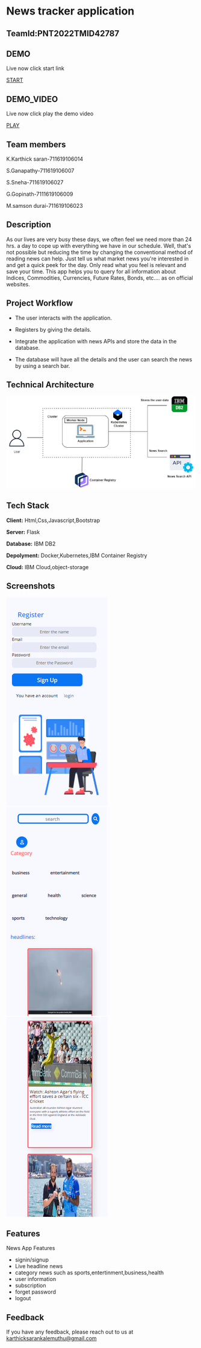 

# News tracker application
## TeamId:PNT2022TMID42787
## DEMO
Live now click start link

[START](http://169.51.200.171:30324/)
## DEMO_VIDEO
Live now click play the demo video

[PLAY](https://drive.google.com/file/d/10QeDXUrs6X_zFSiazZNqUEJH_1i6V66X/view)
## Team members
 K.Karthick saran-711619106014

 S.Ganapathy-711619106007

 S.Sneha-711619106027

 G.Gopinath-7111619106009

 M.samson durai-711619106023
 ## Description
 As our lives are very busy these days, we often feel we need more than 24 hrs. a day to cope up with everything we have in our schedule. Well, that's not possible but reducing the time by changing the conventional method of reading news can help. Just tell us what market news you're interested in and get a quick peek for the day. Only read what you feel is relevant and save your time. This app helps you to query for all information about Indices, Commodities, Currencies, Future Rates, Bonds, etc.… as on official websites.

## Project Workflow

 - The user interacts with the application.

 - Registers by giving the details.

 - Integrate the application with news APIs and store the data in the database.

 - The database will have all the details and the user can search the news by using a search bar.

## Technical Architecture 

 ![App Screenshot](https://github.com/IBM-EPBL/IBM-Project-15088-1659594117/blob/master/screenshot/arc.png)

  

  

  


## Tech Stack

**Client:** Html,Css,Javascript,Bootstrap

**Server:** Flask

**Database:** IBM DB2

**Depolyment:** Docker,Kubernetes,IBM Container Registry

**Cloud:** IBM Cloud,object-storage

  
## Screenshots

![App Screenshot](https://github.com/IBM-EPBL/IBM-Project-15088-1659594117/blob/master/screenshot/signup.png)
![App Screenshot](https://github.com/IBM-EPBL/IBM-Project-15088-1659594117/blob/master/screenshot/home.png)
![App Screenshot](https://github.com/IBM-EPBL/IBM-Project-15088-1659594117/blob/master/screenshot/home2.png)


  
## Features

 News App Features
- signin/signup
- Live headline news
- category news such as sports,entertinment,business,health
- user information
- subscription
- forget password 
- logout

  
## Feedback

If you have any feedback, please reach out to us at 
karthicksarankalemuthu@gmail.com


  